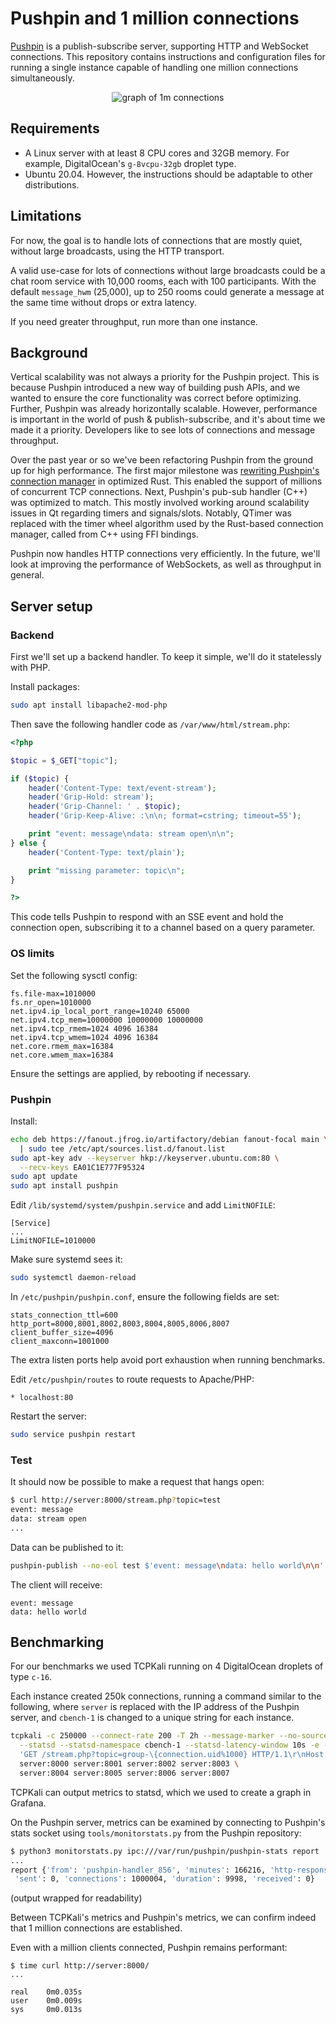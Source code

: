 # Pushpin and 1 million connections

[Pushpin](https://github.com/fanout/pushpin) is a publish-subscribe server, supporting HTTP and WebSocket connections. This repository contains instructions and configuration files for running a single instance capable of handling one million connections simultaneously.

<p align="center">
  <img src="https://pushpin.org/image/pushpin-c1m-graph.png" alt="graph of 1m connections"/>
</p>

## Requirements

* A Linux server with at least 8 CPU cores and 32GB memory. For example, DigitalOcean's `g-8vcpu-32gb` droplet type.
* Ubuntu 20.04. However, the instructions should be adaptable to other distributions.

## Limitations

For now, the goal is to handle lots of connections that are mostly quiet, without large broadcasts, using the HTTP transport.

A valid use-case for lots of connections without large broadcasts could be a chat room service with 10,000 rooms, each with 100 participants. With the default `message_hwm` (25,000), up to 250 rooms could generate a message at the same time without drops or extra latency.

If you need greater throughput, run more than one instance.

## Background

Vertical scalability was not always a priority for the Pushpin project. This is because Pushpin introduced a new way of building push APIs, and we wanted to ensure the core functionality was correct before optimizing. Further, Pushpin was already horizontally scalable. However, performance is important in the world of push & publish-subscribe, and it's about time we made it a priority. Developers like to see lots of connections and message throughput.

Over the past year or so we've been refactoring Pushpin from the ground up for high performance. The first major milestone was [rewriting Pushpin's connection manager](https://blog.fanout.io/2020/08/11/rewriting-pushpins-connection-manager-in-rust/) in optimized Rust. This enabled the support of millions of concurrent TCP connections. Next, Pushpin's pub-sub handler (C++) was optimized to match. This mostly involved working around scalability issues in Qt regarding timers and signals/slots. Notably, QTimer was replaced with the timer wheel algorithm used by the Rust-based connection manager, called from C++ using FFI bindings.

Pushpin now handles HTTP connections very efficiently. In the future, we'll look at improving the performance of WebSockets, as well as throughput in general.

## Server setup

### Backend

First we'll set up a backend handler. To keep it simple, we'll do it statelessly with PHP.

Install packages:

```sh
sudo apt install libapache2-mod-php
```

Then save the following handler code as `/var/www/html/stream.php`:

```php
<?php

$topic = $_GET["topic"];

if ($topic) {
    header('Content-Type: text/event-stream');
    header('Grip-Hold: stream');
    header('Grip-Channel: ' . $topic);
    header('Grip-Keep-Alive: :\n\n; format=cstring; timeout=55');

    print "event: message\ndata: stream open\n\n";
} else {
    header('Content-Type: text/plain');

    print "missing parameter: topic\n";
}

?>
```

This code tells Pushpin to respond with an SSE event and hold the connection open, subscribing it to a channel based on a query parameter.

### OS limits

Set the following sysctl config:

```
fs.file-max=1010000
fs.nr_open=1010000
net.ipv4.ip_local_port_range=10240 65000
net.ipv4.tcp_mem=10000000 10000000 10000000
net.ipv4.tcp_rmem=1024 4096 16384
net.ipv4.tcp_wmem=1024 4096 16384
net.core.rmem_max=16384
net.core.wmem_max=16384
```

Ensure the settings are applied, by rebooting if necessary.

### Pushpin

Install:

```sh
echo deb https://fanout.jfrog.io/artifactory/debian fanout-focal main \
  | sudo tee /etc/apt/sources.list.d/fanout.list
sudo apt-key adv --keyserver hkp://keyserver.ubuntu.com:80 \
  --recv-keys EA01C1E777F95324
sudo apt update
sudo apt install pushpin
```

Edit `/lib/systemd/system/pushpin.service` and add `LimitNOFILE`:

```
[Service]
...
LimitNOFILE=1010000
```

Make sure systemd sees it:

```sh
sudo systemctl daemon-reload
```

In `/etc/pushpin/pushpin.conf`, ensure the following fields are set:

```
stats_connection_ttl=600
http_port=8000,8001,8002,8003,8004,8005,8006,8007
client_buffer_size=4096
client_maxconn=1001000
```

The extra listen ports help avoid port exhaustion when running benchmarks.

Edit `/etc/pushpin/routes` to route requests to Apache/PHP:

```
* localhost:80
```

Restart the server:

```sh
sudo service pushpin restart
```

### Test

It should now be possible to make a request that hangs open:

```sh
$ curl http://server:8000/stream.php?topic=test
event: message
data: stream open
...
```

Data can be published to it:

```sh
pushpin-publish --no-eol test $'event: message\ndata: hello world\n\n'
```

The client will receive:

```
event: message
data: hello world
```

## Benchmarking

For our benchmarks we used TCPKali running on 4 DigitalOcean droplets of type `c-16`.

Each instance created 250k connections, running a command similar to the following, where `server` is replaced with the IP address of the Pushpin server, and `cbench-1` is changed to a unique string for each instance.

```sh
tcpkali -c 250000 --connect-rate 200 -T 2h --message-marker --no-source-bind \
  --statsd --statsd-namespace cbench-1 --statsd-latency-window 10s -e -1 \
  'GET /stream.php?topic=group-\{connection.uid%1000} HTTP/1.1\r\nHost: example.com\r\n\r\n' \
  server:8000 server:8001 server:8002 server:8003 \
  server:8004 server:8005 server:8006 server:8007
```

TCPKali can output metrics to statsd, which we used to create a graph in Grafana.

On the Pushpin server, metrics can be examined by connecting to Pushpin's stats socket using `tools/monitorstats.py` from the Pushpin repository:

```sh
$ python3 monitorstats.py ipc:///var/run/pushpin/pushpin-stats report
...
report {'from': 'pushpin-handler_856', 'minutes': 166216, 'http-response-sent': 0,
 'sent': 0, 'connections': 1000004, 'duration': 9998, 'received': 0}
```

(output wrapped for readability)

Between TCPKali's metrics and Pushpin's metrics, we can confirm indeed that 1 million connections are established.

Even with a million clients connected, Pushpin remains performant:

```
$ time curl http://server:8000/
...

real    0m0.035s
user    0m0.009s
sys     0m0.013s
```
